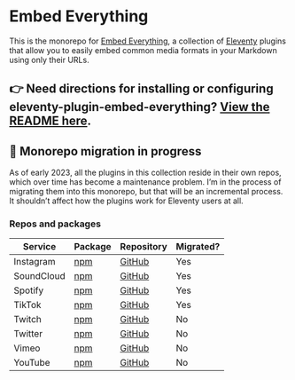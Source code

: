 # Embed Everything

This is the monorepo for [Embed Everything](https://gfscott.com/embed-everything), a collection of [Eleventy](https://www.11ty.dev) plugins that allow you to easily embed common media formats in your Markdown using only their URLs.

## 👉 Need directions for installing or configuring eleventy-plugin-embed-everything? [View the README here](/packages/everything/).

## 🚧 Monorepo migration in progress

As of early 2023, all the plugins in this collection reside in their own repos, which over time has become a maintenance problem. I’m in the process of migrating them into this monorepo, but that will be an incremental process. It shouldn’t affect how the plugins work for Eleventy users at all.

### Repos and packages

Service | Package | Repository | Migrated?
------- | ------- | ---------- | ---------
Instagram   | [npm](https://www.npmjs.com/package/eleventy-plugin-embed-instagram)  | [GitHub](https://github.com/gfscott/eleventy-plugin-embed-everything/tree/main/packages/instagram)  | Yes
SoundCloud  | [npm](https://www.npmjs.com/package/eleventy-plugin-embed-soundcloud) | [GitHub](https://github.com/gfscott/eleventy-plugin-embed-everything/tree/main/packages/soundcloud) | Yes
Spotify     | [npm](https://www.npmjs.com/package/eleventy-plugin-embed-spotify)    | [GitHub](https://github.com/gfscott/eleventy-plugin-embed-everything/tree/main/packages/spotify)    | Yes
TikTok      | [npm](https://www.npmjs.com/package/eleventy-plugin-embed-tiktok)     | [GitHub](https://github.com/gfscott/eleventy-plugin-embed-everything/tree/main/packages/tiktok)     | Yes 
Twitch      | [npm](https://www.npmjs.com/package/eleventy-plugin-embed-twitch)     | [GitHub](https://github.com/gfscott/eleventy-plugin-embed-twitch)     | No
Twitter     | [npm](https://www.npmjs.com/package/eleventy-plugin-embed-twitter)    | [GitHub](https://github.com/gfscott/eleventy-plugin-embed-twitter)    | No
Vimeo       | [npm](https://www.npmjs.com/package/eleventy-plugin-vimeo-embed)      | [GitHub](https://github.com/gfscott/eleventy-plugin-vimeo-embed)      | No
YouTube     | [npm](https://www.npmjs.com/package/eleventy-plugin-youtube-embed)    | [GitHub](https://github.com/gfscott/eleventy-plugin-youtube-embed)    | No